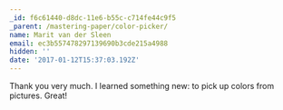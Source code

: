 ```yaml
---
_id: f6c61440-d8dc-11e6-b55c-c714fe44c9f5
_parent: /mastering-paper/color-picker/
name: Marit van der Sleen
email: ec3b557478297139690b3cde215a4988
hidden: ''
date: '2017-01-12T15:37:03.192Z'
---
```


Thank you very much. I learned something new: to pick up colors from pictures. Great!
